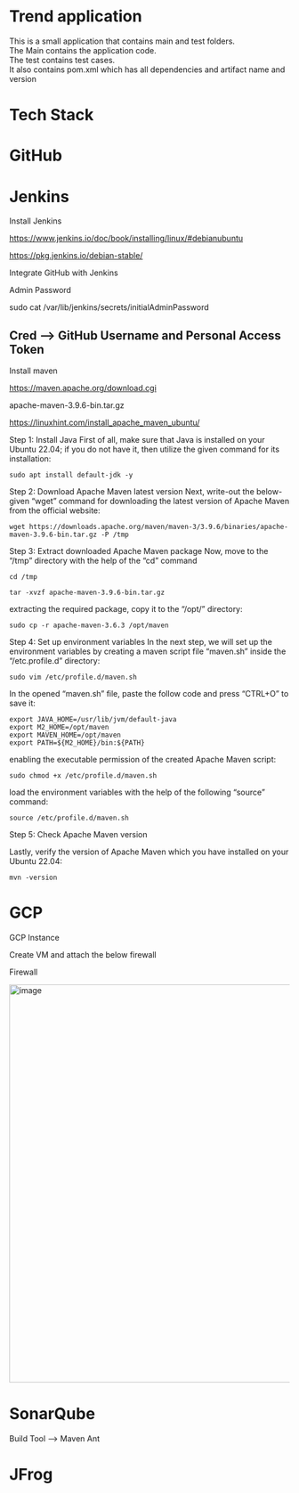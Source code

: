 # Trend application

This is a small application that contains main and test folders.  
The Main contains the application code.  
The test contains test cases.  
It also contains pom.xml which has all dependencies and artifact name and version


# Tech Stack

# GitHub

# Jenkins
 Install Jenkins
  
  https://www.jenkins.io/doc/book/installing/linux/#debianubuntu
  
  https://pkg.jenkins.io/debian-stable/

  Integrate GitHub with Jenkins

  Admin Password
  
  sudo cat /var/lib/jenkins/secrets/initialAdminPassword
  
  Cred --> GitHub Username and Personal Access Token 
---
  Install maven

  https://maven.apache.org/download.cgi
  
  apache-maven-3.9.6-bin.tar.gz

  https://linuxhint.com/install_apache_maven_ubuntu/

Step 1: Install Java
First of all, make sure that Java is installed on your Ubuntu 22.04; if you do not have it, then utilize the given command for its installation:

```
sudo apt install default-jdk -y
```

Step 2: Download Apache Maven latest version
Next, write-out the below-given “wget” command for downloading the latest version of Apache Maven from the official website:

```
wget https://downloads.apache.org/maven/maven-3/3.9.6/binaries/apache-maven-3.9.6-bin.tar.gz -P /tmp
```

Step 3: Extract downloaded Apache Maven package
Now, move to the “/tmp” directory with the help of the “cd” command

```
cd /tmp
```

```
tar -xvzf apache-maven-3.9.6-bin.tar.gz
```

extracting the required package, copy it to the “/opt/” directory:

```
sudo cp -r apache-maven-3.6.3 /opt/maven
```

Step 4: Set up environment variables
In the next step, we will set up the environment variables by creating a maven script file “maven.sh” inside the “/etc.profile.d” directory:

```
sudo vim /etc/profile.d/maven.sh
```

In the opened “maven.sh” file, paste the follow code and press “CTRL+O” to save it:

```
export JAVA_HOME=/usr/lib/jvm/default-java
export M2_HOME=/opt/maven
export MAVEN_HOME=/opt/maven
export PATH=${M2_HOME}/bin:${PATH}
```

enabling the executable permission of the created Apache Maven script:
```
sudo chmod +x /etc/profile.d/maven.sh
```

load the environment variables with the help of the following “source” command:

```
source /etc/profile.d/maven.sh
```
Step 5: Check Apache Maven version

Lastly, verify the version of Apache Maven which you have installed on your Ubuntu 22.04:

```
mvn -version
```
# GCP 
   GCP Instance

   Create VM and attach the below firewall
   
 
 Firewall

  <img width="715" alt="image" src="https://github.com/lellaaditya/tweet-trend/assets/139613275/219d845d-37fc-4d91-ad93-966cfb6b1187">


  
# SonarQube

Build Tool --> Maven Ant

# JFrog

